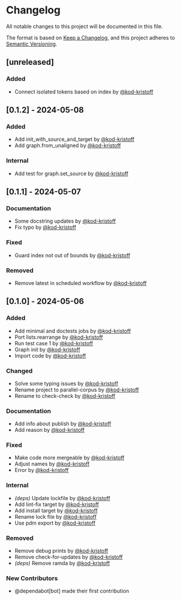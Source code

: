 # Changelog

All notable changes to this project will be documented in this file.

The format is based on [Keep a Changelog](https://keepachangelog.com/en/1.1.0/),
and this project adheres to [Semantic Versioning](https://semver.org/spec/v2.0.0.html).

## [unreleased]

### Added

- Connect isolated tokens based on index by [@kod-kristoff](https://github.com/kod-kristoff)

## [0.1.2] - 2024-05-08

### Added

- Add init_with_source_and_target by [@kod-kristoff](https://github.com/kod-kristoff)
- Add graph.from_unaligned by [@kod-kristoff](https://github.com/kod-kristoff)

### Internal

- Add test for graph.set_source by [@kod-kristoff](https://github.com/kod-kristoff)

## [0.1.1] - 2024-05-07

### Documentation

- Some docstring updates by [@kod-kristoff](https://github.com/kod-kristoff)
- Fix typo by [@kod-kristoff](https://github.com/kod-kristoff)

### Fixed

- Guard index not out of bounds by [@kod-kristoff](https://github.com/kod-kristoff)

### Removed

- Remove latest in scheduled workflow by [@kod-kristoff](https://github.com/kod-kristoff)

## [0.1.0] - 2024-05-06

### Added

- Add minimal and doctests jobs by [@kod-kristoff](https://github.com/kod-kristoff)
- Port lists.rearrange by [@kod-kristoff](https://github.com/kod-kristoff)
- Run test case 1 by [@kod-kristoff](https://github.com/kod-kristoff)
- Graph init by [@kod-kristoff](https://github.com/kod-kristoff)
- Import code by [@kod-kristoff](https://github.com/kod-kristoff)

### Changed

- Solve some typing issues by [@kod-kristoff](https://github.com/kod-kristoff)
- Rename project to parallel-corpus by [@kod-kristoff](https://github.com/kod-kristoff)
- Rename to check-check by [@kod-kristoff](https://github.com/kod-kristoff)

### Documentation

- Add info about publish by [@kod-kristoff](https://github.com/kod-kristoff)
- Add reason by [@kod-kristoff](https://github.com/kod-kristoff)

### Fixed

- Make code more mergeable by [@kod-kristoff](https://github.com/kod-kristoff)
- Adjust names by [@kod-kristoff](https://github.com/kod-kristoff)
- Error by [@kod-kristoff](https://github.com/kod-kristoff)

### Internal

- *(deps)* Update lockfile by [@kod-kristoff](https://github.com/kod-kristoff)
- Add lint-fix target by [@kod-kristoff](https://github.com/kod-kristoff)
- Add install target by [@kod-kristoff](https://github.com/kod-kristoff)
- Rename lock file by [@kod-kristoff](https://github.com/kod-kristoff)
- Use pdm export by [@kod-kristoff](https://github.com/kod-kristoff)

### Removed

- Remove debug prints by [@kod-kristoff](https://github.com/kod-kristoff)
- Remove check-for-updates by [@kod-kristoff](https://github.com/kod-kristoff)
- *(deps)* Remove ramda by [@kod-kristoff](https://github.com/kod-kristoff)

### New Contributors
* @dependabot[bot] made their first contribution
<!-- generated by git-cliff -->
